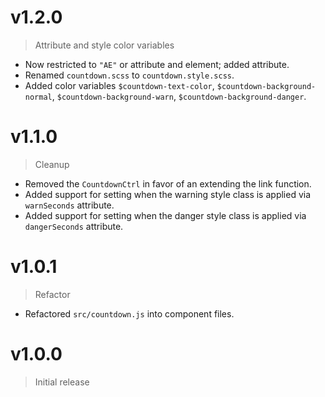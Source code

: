 # v1.2.0
> Attribute and style color variables

- Now restricted to `"AE"` or attribute and element; added attribute.
- Renamed `countdown.scss` to `countdown.style.scss`.
- Added color variables `$countdown-text-color`, `$countdown-background-normal`, `$countdown-background-warn`, `$countdown-background-danger`.


# v1.1.0
> Cleanup

- Removed the `CountdownCtrl` in favor of an extending the link function.
- Added support for setting when the warning style class is applied via `warnSeconds` attribute.
- Added support for setting when the danger style class is applied via `dangerSeconds` attribute.


# v1.0.1
> Refactor

- Refactored `src/countdown.js` into component files.


# v1.0.0
> Initial release
